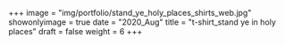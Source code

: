 +++
image = "img/portfolio/stand_ye_holy_places_shirts_web.jpg"
showonlyimage = true
date = "2020_Aug"
title = "t-shirt_stand ye in holy places"
draft = false
weight = 6
+++



